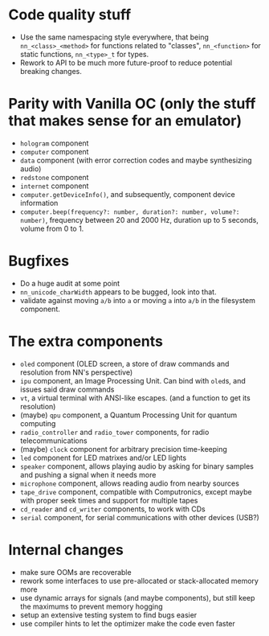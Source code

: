 # Code quality stuff

- Use the same namespacing style everywhere, that being
`nn_<class>_<method>` for functions related to "classes",
`nn_<function>` for static functions,
`nn_<type>_t` for types.
- Rework to API to be much more future-proof to reduce potential breaking changes.

# Parity with Vanilla OC (only the stuff that makes sense for an emulator)

- `hologram` component
- `computer` component
- `data` component (with error correction codes and maybe synthesizing audio)
- `redstone` component
- `internet` component
- `computer.getDeviceInfo()`, and subsequently, component device information
- `computer.beep(frequency?: number, duration?: number, volume?: number)`, frequency between 20 and 2000 Hz, duration up to 5 seconds, volume from 0 to 1.

# Bugfixes

- Do a huge audit at some point
- `nn_unicode_charWidth` appears to be bugged, look into that.
- validate against moving `a/b` into `a` or moving `a` into `a/b` in the filesystem component.

# The extra components

- `oled` component (OLED screen, a store of draw commands and resolution from NN's perspective)
- `ipu` component, an Image Processing Unit. Can bind with `oled`s, and issues said draw commands
- `vt`, a virtual terminal with ANSI-like escapes. (and a function to get its resolution)
- (maybe) `qpu` component, a Quantum Processing Unit for quantum computing
- `radio_controller` and `radio_tower` components, for radio telecommunications
- (maybe) `clock` component for arbitrary precision time-keeping
- `led` component for LED matrixes and/or LED lights
- `speaker` component, allows playing audio by asking for binary samples and pushing a signal when it needs more
- `microphone` component, allows reading audio from nearby sources
- `tape_drive` component, compatible with Computronics, except maybe with proper seek times and support for multiple tapes
- `cd_reader` and `cd_writer` components, to work with CDs
- `serial` component, for serial communications with other devices (USB?)

# Internal changes

- make sure OOMs are recoverable
- rework some interfaces to use pre-allocated or stack-allocated memory more
- use dynamic arrays for signals (and maybe components), but still keep the maximums to prevent memory hogging
- setup an extensive testing system to find bugs easier
- use compiler hints to let the optimizer make the code even faster
